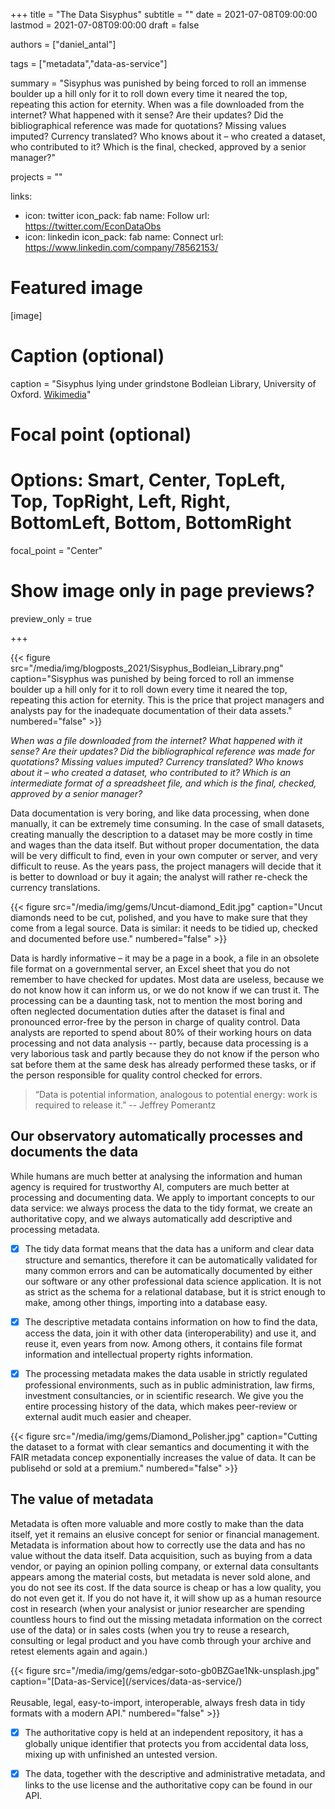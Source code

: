 +++
title = "The Data Sisyphus"
subtitle = ""
date = 2021-07-08T09:00:00
lastmod = 2021-07-08T09:00:00
draft = false

authors = ["daniel_antal"]

tags = ["metadata","data-as-service"]

summary = "Sisyphus was punished by being forced to roll an immense boulder up a hill only for it to roll down every time it neared the top, repeating this action for eternity.  When was a file downloaded from the internet?  What happened with it sense?  Are their updates? Did the bibliographical reference was made for quotations?  Missing values imputed?  Currency translated? Who knows about it – who created a dataset, who contributed to it?  Which is the final, checked, approved by a senior manager?"

projects = ""


links:
- icon: twitter
  icon_pack: fab
  name: Follow
  url: https://twitter.com/EconDataObs
- icon: linkedin
  icon_pack: fab
  name: Connect
  url: https://www.linkedin.com/company/78562153/

# Featured image
[image]
  # Caption (optional)
  caption = "Sisyphus lying under grindstone Bodleian Library, University of Oxford. [Wikimedia](https://commons.wikimedia.org/wiki/Category:Sisyphus#/media/File:Midevil_sysiphus.jpeg)"

  # Focal point (optional)
  # Options: Smart, Center, TopLeft, Top, TopRight, Left, Right, BottomLeft, Bottom, BottomRight
  focal_point = "Center"

  # Show image only in page previews?
  preview_only = true

+++
<td style="text-align: center;">{{< figure src="/media/img/blogposts_2021/Sisyphus_Bodleian_Library.png" caption="Sisyphus was punished by being forced to roll an immense boulder up a hill only for it to roll down every time it neared the top, repeating this action for eternity.  This is the price that project managers and analysts pay for the inadequate documentation of their data assets." numbered="false" >}}</td>

*When was a file downloaded from the internet?  What happened with it sense?  Are their updates? Did the bibliographical reference was made for quotations?  Missing values imputed?  Currency translated? Who knows about it – who created a dataset, who contributed to it?  Which is an intermediate format of a spreadsheet file, and which is the final, checked, approved by a senior manager?*

Data documentation is very boring, and like data processing, when done manually, it can be extremely time consuming.  In the case of small datasets, creating manually the description to a dataset may be more costly in time and wages than the data itself.  But without proper documentation, the data will be very difficult to find, even in your own computer or server, and very difficult to reuse.  As the years pass, the project managers will decide that it is better to download or buy it again; the analyst will rather re-check the currency translations.

<td style="text-align: center;">{{< figure src="/media/img/gems/Uncut-diamond_Edit.jpg" caption="Uncut diamonds need to be cut, polished, and you have to make sure that they come from a legal source. Data is similar: it needs to be tidied up, checked and documented before use." numbered="false" >}}</td>

Data is hardly informative – it may be a page in a book, a file in an obsolete file format on a governmental server, an Excel sheet that you do not remember to have checked for updates.  Most data are useless, because we do not know how it can inform us, or we do not know if we can trust it.  The processing can be a daunting task, not to mention the most boring and often neglected documentation duties after the dataset is final and pronounced error-free by the person in charge of quality control. Data analysts are reported to spend about 80% of their working hours on data processing and not data analysis -- partly, because data processing is a very laborious task and partly because they do not know if the person who sat before them at the same desk has already performed these tasks, or if the person responsible for quality control checked for errors.

> “Data is potential information, analogous to potential energy: work is required to release it.” -- Jeffrey Pomerantz

## Our observatory automatically processes and documents the data

While humans are much better at analysing the information and human agency is required for trustworthy AI, computers are much better at processing and documenting data.  We apply to important concepts to our data service: we always process the data to the tidy format, we create an authoritative copy, and we always automatically add descriptive and processing metadata. 

- [x] The tidy data format means that the data has a uniform and clear data structure and semantics, therefore it can be automatically validated for many common errors and can be automatically documented by either our software or any other professional data science application. It is not as strict as the schema for a relational database, but it is strict enough to make, among other things, importing into a database easy.

- [x] The descriptive metadata contains information on how to find the data, access the data, join it with other data (interoperability) and use it, and reuse it, even years from now. Among others, it contains file format information and intellectual property rights information.

- [x] The processing metadata makes the data usable in strictly regulated professional environments, such as in public administration, law firms, investment consultancies, or in scientific research. We give you the entire processing history of the data, which makes peer-review or external audit much easier and cheaper.

<td style="text-align: center;">{{< figure src="/media/img/gems/Diamond_Polisher.jpg" caption="Cutting the dataset to a format with clear semantics and documenting it with the FAIR metadata concep exponentially increases the value of data. It can be publisehd or sold at a premium." numbered="false" >}}</td>

## The value of metadata

Metadata is often more valuable and more costly to make than the data itself, yet it remains an elusive concept for senior or financial management.  Metadata is information about how to correctly use the data and has no value without the data itself.  Data acquisition, such as buying from a data vendor, or paying an opinion polling company, or external data consultants appears among the material costs, but metadata is never sold alone, and you do not see its cost.  If the data source is cheap or has a low quality, you do not even get it.  If you do not have it, it will show up as a human resource cost in research (when your analysist or junior researcher are spending countless hours to find out the missing metadata information on the correct use of the data) or in sales costs (when you try to reuse a research, consulting or legal product and you have comb through your archive and retest elements again and again.)

<td style="text-align: center;">{{< figure src="/media/img/gems/edgar-soto-gb0BZGae1Nk-unsplash.jpg" caption="[Data-as-Service](/services/data-as-service/)</br></br>Reusable, legal, easy-to-import, interoperable, always fresh data in tidy formats with a modern API." numbered="false" >}}</td>


- [x] The authoritative copy is held at an independent repository, it has a globally unique identifier that protects you from accidental data loss, mixing up with unfinished an untested version.

- [x] The data, together with the descriptive and administrative metadata, and links to the use license and the authoritative copy can be found in our API.
